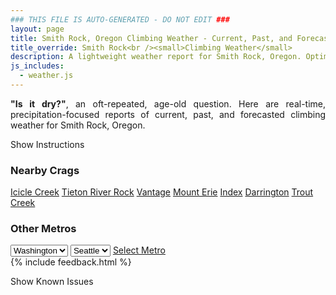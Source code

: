 ```yaml
---
### THIS FILE IS AUTO-GENERATED - DO NOT EDIT ###
layout: page
title: Smith Rock, Oregon Climbing Weather - Current, Past, and Forecasted Report
title_override: Smith Rock<br /><small>Climbing Weather</small>
description: A lightweight weather report for Smith Rock, Oregon. Optimized for slow internet connections.
js_includes:
  - weather.js
---
```


<section class="measure center lh-copy f5-ns f6 ph2 mv4" style="text-align: justify;">
<strong>"Is it dry?"</strong>, an oft-repeated, age-old question. Here are real-time,
precipitation-focused reports of current, past, and forecasted climbing weather for Smith Rock, Oregon.
</section>

<p id="settings-toggle" class="mw5 b center tc hover-light-red black-70 pointer">Show Instructions</p>
<section id="settings" class="overflow-hidden" style="display:none;">
    <div class="mv2 ph2 center">
        <div class="fn f6 tc pv2">
            <p class="measure lh-copy center"><strong>Show/hide hourly forecasts</strong> by clicking the desired day.</p>
            <hr class="mw5 p0 mv2 o-60 b0 bt b--light-red light-red bg-light-red">
            <p class="measure lh-copy center"><strong>Current and Past conditions</strong> are measured by the nearest weather station. <strong>Forecast conditions</strong> are calculated and polled separately.</p>
            <hr class="mw5 p0 mv2 o-60 b0 bt b--light-red light-red bg-light-red">
            <p class="measure lh-copy center"><strong>Having issues?</strong> Try <a id="clear-cache" class="no-underline relative fancy-link light-red hover-light-red" href="#">clearing the local cache</a>.</p>
            <hr class="mw5 p0 mv2 o-60 b0 bt b--light-red light-red bg-light-red">
            <p class="measure lh-copy center">Weather data sourced from <a class="no-underline fancy-link relative light-red" target="_blank" href="https://www.weather.gov/documentation/services-web-api">weather.gov</a>.</p>
        </div>
    </div>
</section>
<section id="weather" data-crag="smith-rock-oregon" class="mv4-ns mv3 ph2 center"></section>
<section id="nearby" class="tc lh-copy">
  <h3>Nearby Crags</h3>
<a class="nowrap no-underline fancy-link relative light-red mh3" href="/crags/icicle-creek-washington-weather.html">Icicle Creek</a>
<a class="nowrap no-underline fancy-link relative light-red mh3" href="/crags/tieton-river-rock-washington-weather.html">Tieton River Rock</a>
<a class="nowrap no-underline fancy-link relative light-red mh3" href="/crags/vantage-washington-weather.html">Vantage</a>
<a class="nowrap no-underline fancy-link relative light-red mh3" href="/crags/mount-erie-washington-weather.html">Mount Erie</a>
<a class="nowrap no-underline fancy-link relative light-red mh3" href="/crags/index-washington-weather.html">Index</a>
<a class="nowrap no-underline fancy-link relative light-red mh3" href="/crags/darrington-washington-weather.html">Darrington</a>
<a class="nowrap no-underline fancy-link relative light-red mh3" href="/crags/trout-creek-oregon-weather.html">Trout Creek</a>
</section>
<section id="nearby" class="tc lh-copy">
  <h3>Other Metros</h3>
  <select class="ma1 bg-near-white pa2" id="stateSel">
    <option value="Texas">Texas</option>
    <option value="Washington" selected>Washington</option>
    <option value="Colorado">Colorado</option>
    <option value="Tennessee">Tennessee</option>
    <option value="Utah">Utah</option>
    <option value="California">California</option>
  </select>
  <select class="ma1 bg-near-white pa2" id="citySel">
    <option value="Seattle" selected>Seattle</option>
  </select>
  <a id="selectMetro" class="f6 link dim ph3 pv2 ma1 dib white bg-light-red" href="/crags/seattle-washington-weather.html">Select Metro</a>
  <script>
    var states = [];
    states["Texas"] = "Austin"
    states["Washington"] = "Seattle"
    states["Colorado"] = "Denver"
    states["Tennessee"] = "Nashville"
    states["Utah"] = "Salt Lake City"
    states["California"] = "San Francisco|Los Angeles"
  </script>
</section>
{% include feedback.html %}
<p id="issues-toggle" class="mw5 b center tc hover-light-red black-70 pointer">Show Known Issues</p>
<section id="issues" class="overflow-hidden tc f6">
</section>

<script>
  var weekly_PDT_43_53 = false
  var hourly_PDT_43_53 = {"@context":["https://geojson.org/geojson-ld/geojson-context.jsonld",{"@version":"1.1","wx":"https://api.weather.gov/ontology#","geo":"http://www.opengis.net/ont/geosparql#","unit":"http://codes.wmo.int/common/unit/","@vocab":"https://api.weather.gov/ontology#"}],"type":"Feature","geometry":{"type":"Polygon","coordinates":[[[-121.1572663,44.3785809],[-121.1515057,44.3575001],[-121.1219841,44.3616204],[-121.1277386,44.3827015],[-121.1572663,44.3785809]]]},"properties":{"updated":"2022-12-23T07:36:27+00:00","units":"us","forecastGenerator":"HourlyForecastGenerator","generatedAt":"2022-12-23T08:35:51+00:00","updateTime":"2022-12-23T07:36:27+00:00","validTimes":"2022-12-23T01:00:00+00:00/P8D","elevation":{"unitCode":"wmoUnit:m","value":791.8704},"periods":[{"number":1,"name":"","startTime":"2022-12-23T00:00:00-08:00","endTime":"2022-12-23T01:00:00-08:00","isDaytime":false,"temperature":9,"temperatureUnit":"F","temperatureTrend":null,"windSpeed":"5 mph","windDirection":"NW","icon":"https://api.weather.gov/icons/land/night/snow,80?size=small","shortForecast":"Light Snow","detailedForecast":""},{"number":2,"name":"","startTime":"2022-12-23T01:00:00-08:00","endTime":"2022-12-23T02:00:00-08:00","isDaytime":false,"temperature":9,"temperatureUnit":"F","temperatureTrend":null,"windSpeed":"5 mph","windDirection":"NW","icon":"https://api.weather.gov/icons/land/night/snow,80?size=small","shortForecast":"Light Snow","detailedForecast":""},{"number":3,"name":"","startTime":"2022-12-23T02:00:00-08:00","endTime":"2022-12-23T03:00:00-08:00","isDaytime":false,"temperature":11,"temperatureUnit":"F","temperatureTrend":null,"windSpeed":"5 mph","windDirection":"NW","icon":"https://api.weather.gov/icons/land/night/snow,80?size=small","shortForecast":"Light Snow","detailedForecast":""},{"number":4,"name":"","startTime":"2022-12-23T03:00:00-08:00","endTime":"2022-12-23T04:00:00-08:00","isDaytime":false,"temperature":13,"temperatureUnit":"F","temperatureTrend":null,"windSpeed":"5 mph","windDirection":"NW","icon":"https://api.weather.gov/icons/land/night/snow,80?size=small","shortForecast":"Light Snow","detailedForecast":""},{"number":5,"name":"","startTime":"2022-12-23T04:00:00-08:00","endTime":"2022-12-23T05:00:00-08:00","isDaytime":false,"temperature":14,"temperatureUnit":"F","temperatureTrend":null,"windSpeed":"2 mph","windDirection":"SW","icon":"https://api.weather.gov/icons/land/night/snow_fzra,50?size=small","shortForecast":"Chance Light Snow","detailedForecast":""},{"number":6,"name":"","startTime":"2022-12-23T05:00:00-08:00","endTime":"2022-12-23T06:00:00-08:00","isDaytime":false,"temperature":15,"temperatureUnit":"F","temperatureTrend":null,"windSpeed":"2 mph","windDirection":"SW","icon":"https://api.weather.gov/icons/land/night/snow_fzra,50?size=small","shortForecast":"Chance Light Snow","detailedForecast":""},{"number":7,"name":"","startTime":"2022-12-23T06:00:00-08:00","endTime":"2022-12-23T07:00:00-08:00","isDaytime":true,"temperature":16,"temperatureUnit":"F","temperatureTrend":null,"windSpeed":"2 mph","windDirection":"SW","icon":"https://api.weather.gov/icons/land/day/snow_fzra,50?size=small","shortForecast":"Chance Light Snow","detailedForecast":""},{"number":8,"name":"","startTime":"2022-12-23T07:00:00-08:00","endTime":"2022-12-23T08:00:00-08:00","isDaytime":true,"temperature":17,"temperatureUnit":"F","temperatureTrend":null,"windSpeed":"3 mph","windDirection":"SE","icon":"https://api.weather.gov/icons/land/day/rain_fzra,50?size=small","shortForecast":"Chance Freezing Rain","detailedForecast":""},{"number":9,"name":"","startTime":"2022-12-23T08:00:00-08:00","endTime":"2022-12-23T09:00:00-08:00","isDaytime":true,"temperature":19,"temperatureUnit":"F","temperatureTrend":null,"windSpeed":"3 mph","windDirection":"SE","icon":"https://api.weather.gov/icons/land/day/rain_fzra,50?size=small","shortForecast":"Chance Freezing Rain","detailedForecast":""},{"number":10,"name":"","startTime":"2022-12-23T09:00:00-08:00","endTime":"2022-12-23T10:00:00-08:00","isDaytime":true,"temperature":22,"temperatureUnit":"F","temperatureTrend":null,"windSpeed":"3 mph","windDirection":"SE","icon":"https://api.weather.gov/icons/land/day/rain_fzra?size=small","shortForecast":"Chance Freezing Rain","detailedForecast":""},{"number":11,"name":"","startTime":"2022-12-23T10:00:00-08:00","endTime":"2022-12-23T11:00:00-08:00","isDaytime":true,"temperature":25,"temperatureUnit":"F","temperatureTrend":null,"windSpeed":"6 mph","windDirection":"SE","icon":"https://api.weather.gov/icons/land/day/rain_fzra?size=small","shortForecast":"Chance Freezing Rain","detailedForecast":""},{"number":12,"name":"","startTime":"2022-12-23T11:00:00-08:00","endTime":"2022-12-23T12:00:00-08:00","isDaytime":true,"temperature":29,"temperatureUnit":"F","temperatureTrend":null,"windSpeed":"6 mph","windDirection":"SE","icon":"https://api.weather.gov/icons/land/day/rain_fzra?size=small","shortForecast":"Chance Freezing Rain","detailedForecast":""},{"number":13,"name":"","startTime":"2022-12-23T12:00:00-08:00","endTime":"2022-12-23T13:00:00-08:00","isDaytime":true,"temperature":33,"temperatureUnit":"F","temperatureTrend":null,"windSpeed":"6 mph","windDirection":"SE","icon":"https://api.weather.gov/icons/land/day/rain_fzra?size=small","shortForecast":"Chance Freezing Rain","detailedForecast":""},{"number":14,"name":"","startTime":"2022-12-23T13:00:00-08:00","endTime":"2022-12-23T14:00:00-08:00","isDaytime":true,"temperature":36,"temperatureUnit":"F","temperatureTrend":null,"windSpeed":"7 mph","windDirection":"SE","icon":"https://api.weather.gov/icons/land/day/rain?size=small","shortForecast":"Chance Light Rain","detailedForecast":""},{"number":15,"name":"","startTime":"2022-12-23T14:00:00-08:00","endTime":"2022-12-23T15:00:00-08:00","isDaytime":true,"temperature":38,"temperatureUnit":"F","temperatureTrend":null,"windSpeed":"7 mph","windDirection":"SE","icon":"https://api.weather.gov/icons/land/day/rain?size=small","shortForecast":"Chance Light Rain","detailedForecast":""},{"number":16,"name":"","startTime":"2022-12-23T15:00:00-08:00","endTime":"2022-12-23T16:00:00-08:00","isDaytime":true,"temperature":39,"temperatureUnit":"F","temperatureTrend":null,"windSpeed":"7 mph","windDirection":"SE","icon":"https://api.weather.gov/icons/land/day/rain?size=small","shortForecast":"Chance Light Rain","detailedForecast":""},{"number":17,"name":"","startTime":"2022-12-23T16:00:00-08:00","endTime":"2022-12-23T17:00:00-08:00","isDaytime":true,"temperature":39,"temperatureUnit":"F","temperatureTrend":null,"windSpeed":"8 mph","windDirection":"SE","icon":"https://api.weather.gov/icons/land/day/rain?size=small","shortForecast":"Slight Chance Light Rain","detailedForecast":""},{"number":18,"name":"","startTime":"2022-12-23T17:00:00-08:00","endTime":"2022-12-23T18:00:00-08:00","isDaytime":true,"temperature":39,"temperatureUnit":"F","temperatureTrend":null,"windSpeed":"8 mph","windDirection":"SE","icon":"https://api.weather.gov/icons/land/day/rain?size=small","shortForecast":"Slight Chance Light Rain","detailedForecast":""},{"number":19,"name":"","startTime":"2022-12-23T18:00:00-08:00","endTime":"2022-12-23T19:00:00-08:00","isDaytime":false,"temperature":40,"temperatureUnit":"F","temperatureTrend":null,"windSpeed":"8 mph","windDirection":"SE","icon":"https://api.weather.gov/icons/land/night/rain?size=small","shortForecast":"Slight Chance Light Rain","detailedForecast":""},{"number":20,"name":"","startTime":"2022-12-23T19:00:00-08:00","endTime":"2022-12-23T20:00:00-08:00","isDaytime":false,"temperature":40,"temperatureUnit":"F","temperatureTrend":null,"windSpeed":"7 mph","windDirection":"SE","icon":"https://api.weather.gov/icons/land/night/rain?size=small","shortForecast":"Slight Chance Light Rain","detailedForecast":""},{"number":21,"name":"","startTime":"2022-12-23T20:00:00-08:00","endTime":"2022-12-23T21:00:00-08:00","isDaytime":false,"temperature":40,"temperatureUnit":"F","temperatureTrend":null,"windSpeed":"7 mph","windDirection":"SE","icon":"https://api.weather.gov/icons/land/night/rain?size=small","shortForecast":"Slight Chance Light Rain","detailedForecast":""},{"number":22,"name":"","startTime":"2022-12-23T21:00:00-08:00","endTime":"2022-12-23T22:00:00-08:00","isDaytime":false,"temperature":39,"temperatureUnit":"F","temperatureTrend":null,"windSpeed":"7 mph","windDirection":"SE","icon":"https://api.weather.gov/icons/land/night/rain?size=small","shortForecast":"Slight Chance Light Rain","detailedForecast":""},{"number":23,"name":"","startTime":"2022-12-23T22:00:00-08:00","endTime":"2022-12-23T23:00:00-08:00","isDaytime":false,"temperature":38,"temperatureUnit":"F","temperatureTrend":null,"windSpeed":"7 mph","windDirection":"SE","icon":"https://api.weather.gov/icons/land/night/bkn?size=small","shortForecast":"Mostly Cloudy","detailedForecast":""},{"number":24,"name":"","startTime":"2022-12-23T23:00:00-08:00","endTime":"2022-12-24T00:00:00-08:00","isDaytime":false,"temperature":36,"temperatureUnit":"F","temperatureTrend":null,"windSpeed":"7 mph","windDirection":"SE","icon":"https://api.weather.gov/icons/land/night/bkn?size=small","shortForecast":"Mostly Cloudy","detailedForecast":""},{"number":25,"name":"","startTime":"2022-12-24T00:00:00-08:00","endTime":"2022-12-24T01:00:00-08:00","isDaytime":false,"temperature":35,"temperatureUnit":"F","temperatureTrend":null,"windSpeed":"7 mph","windDirection":"SE","icon":"https://api.weather.gov/icons/land/night/bkn?size=small","shortForecast":"Mostly Cloudy","detailedForecast":""},{"number":26,"name":"","startTime":"2022-12-24T01:00:00-08:00","endTime":"2022-12-24T02:00:00-08:00","isDaytime":false,"temperature":34,"temperatureUnit":"F","temperatureTrend":null,"windSpeed":"8 mph","windDirection":"SE","icon":"https://api.weather.gov/icons/land/night/bkn?size=small","shortForecast":"Mostly Cloudy","detailedForecast":""},{"number":27,"name":"","startTime":"2022-12-24T02:00:00-08:00","endTime":"2022-12-24T03:00:00-08:00","isDaytime":false,"temperature":35,"temperatureUnit":"F","temperatureTrend":null,"windSpeed":"8 mph","windDirection":"SE","icon":"https://api.weather.gov/icons/land/night/bkn?size=small","shortForecast":"Mostly Cloudy","detailedForecast":""},{"number":28,"name":"","startTime":"2022-12-24T03:00:00-08:00","endTime":"2022-12-24T04:00:00-08:00","isDaytime":false,"temperature":36,"temperatureUnit":"F","temperatureTrend":null,"windSpeed":"8 mph","windDirection":"SE","icon":"https://api.weather.gov/icons/land/night/bkn?size=small","shortForecast":"Mostly Cloudy","detailedForecast":""},{"number":29,"name":"","startTime":"2022-12-24T04:00:00-08:00","endTime":"2022-12-24T05:00:00-08:00","isDaytime":false,"temperature":36,"temperatureUnit":"F","temperatureTrend":null,"windSpeed":"8 mph","windDirection":"SE","icon":"https://api.weather.gov/icons/land/night/bkn?size=small","shortForecast":"Mostly Cloudy","detailedForecast":""},{"number":30,"name":"","startTime":"2022-12-24T05:00:00-08:00","endTime":"2022-12-24T06:00:00-08:00","isDaytime":false,"temperature":35,"temperatureUnit":"F","temperatureTrend":null,"windSpeed":"8 mph","windDirection":"SE","icon":"https://api.weather.gov/icons/land/night/bkn?size=small","shortForecast":"Mostly Cloudy","detailedForecast":""},{"number":31,"name":"","startTime":"2022-12-24T06:00:00-08:00","endTime":"2022-12-24T07:00:00-08:00","isDaytime":true,"temperature":34,"temperatureUnit":"F","temperatureTrend":null,"windSpeed":"8 mph","windDirection":"SE","icon":"https://api.weather.gov/icons/land/day/bkn?size=small","shortForecast":"Partly Sunny","detailedForecast":""},{"number":32,"name":"","startTime":"2022-12-24T07:00:00-08:00","endTime":"2022-12-24T08:00:00-08:00","isDaytime":true,"temperature":34,"temperatureUnit":"F","temperatureTrend":null,"windSpeed":"8 mph","windDirection":"SE","icon":"https://api.weather.gov/icons/land/day/bkn?size=small","shortForecast":"Mostly Cloudy","detailedForecast":""},{"number":33,"name":"","startTime":"2022-12-24T08:00:00-08:00","endTime":"2022-12-24T09:00:00-08:00","isDaytime":true,"temperature":35,"temperatureUnit":"F","temperatureTrend":null,"windSpeed":"8 mph","windDirection":"SE","icon":"https://api.weather.gov/icons/land/day/bkn?size=small","shortForecast":"Mostly Cloudy","detailedForecast":""},{"number":34,"name":"","startTime":"2022-12-24T09:00:00-08:00","endTime":"2022-12-24T10:00:00-08:00","isDaytime":true,"temperature":37,"temperatureUnit":"F","temperatureTrend":null,"windSpeed":"8 mph","windDirection":"SE","icon":"https://api.weather.gov/icons/land/day/bkn?size=small","shortForecast":"Mostly Cloudy","detailedForecast":""},{"number":35,"name":"","startTime":"2022-12-24T10:00:00-08:00","endTime":"2022-12-24T11:00:00-08:00","isDaytime":true,"temperature":39,"temperatureUnit":"F","temperatureTrend":null,"windSpeed":"10 mph","windDirection":"SE","icon":"https://api.weather.gov/icons/land/day/rain?size=small","shortForecast":"Chance Light Rain","detailedForecast":""},{"number":36,"name":"","startTime":"2022-12-24T11:00:00-08:00","endTime":"2022-12-24T12:00:00-08:00","isDaytime":true,"temperature":41,"temperatureUnit":"F","temperatureTrend":null,"windSpeed":"10 mph","windDirection":"SE","icon":"https://api.weather.gov/icons/land/day/rain?size=small","shortForecast":"Chance Light Rain","detailedForecast":""},{"number":37,"name":"","startTime":"2022-12-24T12:00:00-08:00","endTime":"2022-12-24T13:00:00-08:00","isDaytime":true,"temperature":42,"temperatureUnit":"F","temperatureTrend":null,"windSpeed":"10 mph","windDirection":"SE","icon":"https://api.weather.gov/icons/land/day/rain?size=small","shortForecast":"Chance Light Rain","detailedForecast":""},{"number":38,"name":"","startTime":"2022-12-24T13:00:00-08:00","endTime":"2022-12-24T14:00:00-08:00","isDaytime":true,"temperature":44,"temperatureUnit":"F","temperatureTrend":null,"windSpeed":"10 mph","windDirection":"SE","icon":"https://api.weather.gov/icons/land/day/rain?size=small","shortForecast":"Chance Light Rain","detailedForecast":""},{"number":39,"name":"","startTime":"2022-12-24T14:00:00-08:00","endTime":"2022-12-24T15:00:00-08:00","isDaytime":true,"temperature":44,"temperatureUnit":"F","temperatureTrend":null,"windSpeed":"10 mph","windDirection":"SE","icon":"https://api.weather.gov/icons/land/day/rain?size=small","shortForecast":"Chance Light Rain","detailedForecast":""},{"number":40,"name":"","startTime":"2022-12-24T15:00:00-08:00","endTime":"2022-12-24T16:00:00-08:00","isDaytime":true,"temperature":44,"temperatureUnit":"F","temperatureTrend":null,"windSpeed":"10 mph","windDirection":"SE","icon":"https://api.weather.gov/icons/land/day/rain?size=small","shortForecast":"Chance Light Rain","detailedForecast":""},{"number":41,"name":"","startTime":"2022-12-24T16:00:00-08:00","endTime":"2022-12-24T17:00:00-08:00","isDaytime":true,"temperature":43,"temperatureUnit":"F","temperatureTrend":null,"windSpeed":"10 mph","windDirection":"SE","icon":"https://api.weather.gov/icons/land/day/rain?size=small","shortForecast":"Chance Light Rain","detailedForecast":""},{"number":42,"name":"","startTime":"2022-12-24T17:00:00-08:00","endTime":"2022-12-24T18:00:00-08:00","isDaytime":true,"temperature":42,"temperatureUnit":"F","temperatureTrend":null,"windSpeed":"10 mph","windDirection":"SE","icon":"https://api.weather.gov/icons/land/day/rain?size=small","shortForecast":"Chance Light Rain","detailedForecast":""},{"number":43,"name":"","startTime":"2022-12-24T18:00:00-08:00","endTime":"2022-12-24T19:00:00-08:00","isDaytime":false,"temperature":41,"temperatureUnit":"F","temperatureTrend":null,"windSpeed":"10 mph","windDirection":"SE","icon":"https://api.weather.gov/icons/land/night/rain?size=small","shortForecast":"Chance Light Rain","detailedForecast":""},{"number":44,"name":"","startTime":"2022-12-24T19:00:00-08:00","endTime":"2022-12-24T20:00:00-08:00","isDaytime":false,"temperature":41,"temperatureUnit":"F","temperatureTrend":null,"windSpeed":"8 mph","windDirection":"SE","icon":"https://api.weather.gov/icons/land/night/rain?size=small","shortForecast":"Chance Light Rain","detailedForecast":""},{"number":45,"name":"","startTime":"2022-12-24T20:00:00-08:00","endTime":"2022-12-24T21:00:00-08:00","isDaytime":false,"temperature":42,"temperatureUnit":"F","temperatureTrend":null,"windSpeed":"8 mph","windDirection":"SE","icon":"https://api.weather.gov/icons/land/night/rain?size=small","shortForecast":"Chance Light Rain","detailedForecast":""},{"number":46,"name":"","startTime":"2022-12-24T21:00:00-08:00","endTime":"2022-12-24T22:00:00-08:00","isDaytime":false,"temperature":43,"temperatureUnit":"F","temperatureTrend":null,"windSpeed":"8 mph","windDirection":"SE","icon":"https://api.weather.gov/icons/land/night/rain?size=small","shortForecast":"Chance Light Rain","detailedForecast":""},{"number":47,"name":"","startTime":"2022-12-24T22:00:00-08:00","endTime":"2022-12-24T23:00:00-08:00","isDaytime":false,"temperature":43,"temperatureUnit":"F","temperatureTrend":null,"windSpeed":"7 mph","windDirection":"S","icon":"https://api.weather.gov/icons/land/night/rain?size=small","shortForecast":"Slight Chance Light Rain","detailedForecast":""},{"number":48,"name":"","startTime":"2022-12-24T23:00:00-08:00","endTime":"2022-12-25T00:00:00-08:00","isDaytime":false,"temperature":42,"temperatureUnit":"F","temperatureTrend":null,"windSpeed":"7 mph","windDirection":"S","icon":"https://api.weather.gov/icons/land/night/rain?size=small","shortForecast":"Slight Chance Light Rain","detailedForecast":""},{"number":49,"name":"","startTime":"2022-12-25T00:00:00-08:00","endTime":"2022-12-25T01:00:00-08:00","isDaytime":false,"temperature":39,"temperatureUnit":"F","temperatureTrend":null,"windSpeed":"7 mph","windDirection":"S","icon":"https://api.weather.gov/icons/land/night/rain?size=small","shortForecast":"Slight Chance Light Rain","detailedForecast":""},{"number":50,"name":"","startTime":"2022-12-25T01:00:00-08:00","endTime":"2022-12-25T02:00:00-08:00","isDaytime":false,"temperature":38,"temperatureUnit":"F","temperatureTrend":null,"windSpeed":"8 mph","windDirection":"S","icon":"https://api.weather.gov/icons/land/night/rain?size=small","shortForecast":"Slight Chance Light Rain","detailedForecast":""},{"number":51,"name":"","startTime":"2022-12-25T02:00:00-08:00","endTime":"2022-12-25T03:00:00-08:00","isDaytime":false,"temperature":37,"temperatureUnit":"F","temperatureTrend":null,"windSpeed":"8 mph","windDirection":"S","icon":"https://api.weather.gov/icons/land/night/rain?size=small","shortForecast":"Slight Chance Light Rain","detailedForecast":""},{"number":52,"name":"","startTime":"2022-12-25T03:00:00-08:00","endTime":"2022-12-25T04:00:00-08:00","isDaytime":false,"temperature":38,"temperatureUnit":"F","temperatureTrend":null,"windSpeed":"8 mph","windDirection":"S","icon":"https://api.weather.gov/icons/land/night/rain?size=small","shortForecast":"Slight Chance Light Rain","detailedForecast":""},{"number":53,"name":"","startTime":"2022-12-25T04:00:00-08:00","endTime":"2022-12-25T05:00:00-08:00","isDaytime":false,"temperature":39,"temperatureUnit":"F","temperatureTrend":null,"windSpeed":"9 mph","windDirection":"S","icon":"https://api.weather.gov/icons/land/night/bkn?size=small","shortForecast":"Mostly Cloudy","detailedForecast":""},{"number":54,"name":"","startTime":"2022-12-25T05:00:00-08:00","endTime":"2022-12-25T06:00:00-08:00","isDaytime":false,"temperature":38,"temperatureUnit":"F","temperatureTrend":null,"windSpeed":"9 mph","windDirection":"S","icon":"https://api.weather.gov/icons/land/night/bkn?size=small","shortForecast":"Mostly Cloudy","detailedForecast":""},{"number":55,"name":"","startTime":"2022-12-25T06:00:00-08:00","endTime":"2022-12-25T07:00:00-08:00","isDaytime":true,"temperature":37,"temperatureUnit":"F","temperatureTrend":null,"windSpeed":"9 mph","windDirection":"S","icon":"https://api.weather.gov/icons/land/day/bkn?size=small","shortForecast":"Mostly Cloudy","detailedForecast":""},{"number":56,"name":"","startTime":"2022-12-25T07:00:00-08:00","endTime":"2022-12-25T08:00:00-08:00","isDaytime":true,"temperature":37,"temperatureUnit":"F","temperatureTrend":null,"windSpeed":"8 mph","windDirection":"SE","icon":"https://api.weather.gov/icons/land/day/ovc?size=small","shortForecast":"Cloudy","detailedForecast":""},{"number":57,"name":"","startTime":"2022-12-25T08:00:00-08:00","endTime":"2022-12-25T09:00:00-08:00","isDaytime":true,"temperature":38,"temperatureUnit":"F","temperatureTrend":null,"windSpeed":"8 mph","windDirection":"SE","icon":"https://api.weather.gov/icons/land/day/ovc?size=small","shortForecast":"Cloudy","detailedForecast":""},{"number":58,"name":"","startTime":"2022-12-25T09:00:00-08:00","endTime":"2022-12-25T10:00:00-08:00","isDaytime":true,"temperature":39,"temperatureUnit":"F","temperatureTrend":null,"windSpeed":"8 mph","windDirection":"SE","icon":"https://api.weather.gov/icons/land/day/ovc?size=small","shortForecast":"Cloudy","detailedForecast":""},{"number":59,"name":"","startTime":"2022-12-25T10:00:00-08:00","endTime":"2022-12-25T11:00:00-08:00","isDaytime":true,"temperature":41,"temperatureUnit":"F","temperatureTrend":null,"windSpeed":"9 mph","windDirection":"SE","icon":"https://api.weather.gov/icons/land/day/bkn?size=small","shortForecast":"Mostly Cloudy","detailedForecast":""},{"number":60,"name":"","startTime":"2022-12-25T11:00:00-08:00","endTime":"2022-12-25T12:00:00-08:00","isDaytime":true,"temperature":43,"temperatureUnit":"F","temperatureTrend":null,"windSpeed":"9 mph","windDirection":"SE","icon":"https://api.weather.gov/icons/land/day/bkn?size=small","shortForecast":"Mostly Cloudy","detailedForecast":""},{"number":61,"name":"","startTime":"2022-12-25T12:00:00-08:00","endTime":"2022-12-25T13:00:00-08:00","isDaytime":true,"temperature":45,"temperatureUnit":"F","temperatureTrend":null,"windSpeed":"9 mph","windDirection":"SE","icon":"https://api.weather.gov/icons/land/day/bkn?size=small","shortForecast":"Mostly Cloudy","detailedForecast":""},{"number":62,"name":"","startTime":"2022-12-25T13:00:00-08:00","endTime":"2022-12-25T14:00:00-08:00","isDaytime":true,"temperature":46,"temperatureUnit":"F","temperatureTrend":null,"windSpeed":"8 mph","windDirection":"SE","icon":"https://api.weather.gov/icons/land/day/bkn?size=small","shortForecast":"Mostly Cloudy","detailedForecast":""},{"number":63,"name":"","startTime":"2022-12-25T14:00:00-08:00","endTime":"2022-12-25T15:00:00-08:00","isDaytime":true,"temperature":46,"temperatureUnit":"F","temperatureTrend":null,"windSpeed":"8 mph","windDirection":"SE","icon":"https://api.weather.gov/icons/land/day/bkn?size=small","shortForecast":"Mostly Cloudy","detailedForecast":""},{"number":64,"name":"","startTime":"2022-12-25T15:00:00-08:00","endTime":"2022-12-25T16:00:00-08:00","isDaytime":true,"temperature":46,"temperatureUnit":"F","temperatureTrend":null,"windSpeed":"8 mph","windDirection":"SE","icon":"https://api.weather.gov/icons/land/day/bkn?size=small","shortForecast":"Mostly Cloudy","detailedForecast":""},{"number":65,"name":"","startTime":"2022-12-25T16:00:00-08:00","endTime":"2022-12-25T17:00:00-08:00","isDaytime":true,"temperature":45,"temperatureUnit":"F","temperatureTrend":null,"windSpeed":"9 mph","windDirection":"SE","icon":"https://api.weather.gov/icons/land/day/bkn?size=small","shortForecast":"Mostly Cloudy","detailedForecast":""},{"number":66,"name":"","startTime":"2022-12-25T17:00:00-08:00","endTime":"2022-12-25T18:00:00-08:00","isDaytime":true,"temperature":44,"temperatureUnit":"F","temperatureTrend":null,"windSpeed":"9 mph","windDirection":"SE","icon":"https://api.weather.gov/icons/land/day/bkn?size=small","shortForecast":"Mostly Cloudy","detailedForecast":""},{"number":67,"name":"","startTime":"2022-12-25T18:00:00-08:00","endTime":"2022-12-25T19:00:00-08:00","isDaytime":false,"temperature":42,"temperatureUnit":"F","temperatureTrend":null,"windSpeed":"9 mph","windDirection":"SE","icon":"https://api.weather.gov/icons/land/night/bkn?size=small","shortForecast":"Mostly Cloudy","detailedForecast":""},{"number":68,"name":"","startTime":"2022-12-25T19:00:00-08:00","endTime":"2022-12-25T20:00:00-08:00","isDaytime":false,"temperature":41,"temperatureUnit":"F","temperatureTrend":null,"windSpeed":"8 mph","windDirection":"SE","icon":"https://api.weather.gov/icons/land/night/bkn?size=small","shortForecast":"Mostly Cloudy","detailedForecast":""},{"number":69,"name":"","startTime":"2022-12-25T20:00:00-08:00","endTime":"2022-12-25T21:00:00-08:00","isDaytime":false,"temperature":40,"temperatureUnit":"F","temperatureTrend":null,"windSpeed":"8 mph","windDirection":"SE","icon":"https://api.weather.gov/icons/land/night/bkn?size=small","shortForecast":"Mostly Cloudy","detailedForecast":""},{"number":70,"name":"","startTime":"2022-12-25T21:00:00-08:00","endTime":"2022-12-25T22:00:00-08:00","isDaytime":false,"temperature":40,"temperatureUnit":"F","temperatureTrend":null,"windSpeed":"8 mph","windDirection":"SE","icon":"https://api.weather.gov/icons/land/night/bkn?size=small","shortForecast":"Mostly Cloudy","detailedForecast":""},{"number":71,"name":"","startTime":"2022-12-25T22:00:00-08:00","endTime":"2022-12-25T23:00:00-08:00","isDaytime":false,"temperature":40,"temperatureUnit":"F","temperatureTrend":null,"windSpeed":"8 mph","windDirection":"SE","icon":"https://api.weather.gov/icons/land/night/rain?size=small","shortForecast":"Chance Light Rain","detailedForecast":""},{"number":72,"name":"","startTime":"2022-12-25T23:00:00-08:00","endTime":"2022-12-26T00:00:00-08:00","isDaytime":false,"temperature":40,"temperatureUnit":"F","temperatureTrend":null,"windSpeed":"8 mph","windDirection":"SE","icon":"https://api.weather.gov/icons/land/night/rain?size=small","shortForecast":"Chance Light Rain","detailedForecast":""},{"number":73,"name":"","startTime":"2022-12-26T00:00:00-08:00","endTime":"2022-12-26T01:00:00-08:00","isDaytime":false,"temperature":40,"temperatureUnit":"F","temperatureTrend":null,"windSpeed":"8 mph","windDirection":"SE","icon":"https://api.weather.gov/icons/land/night/rain?size=small","shortForecast":"Chance Light Rain","detailedForecast":""},{"number":74,"name":"","startTime":"2022-12-26T01:00:00-08:00","endTime":"2022-12-26T02:00:00-08:00","isDaytime":false,"temperature":40,"temperatureUnit":"F","temperatureTrend":null,"windSpeed":"10 mph","windDirection":"SE","icon":"https://api.weather.gov/icons/land/night/rain?size=small","shortForecast":"Chance Light Rain","detailedForecast":""},{"number":75,"name":"","startTime":"2022-12-26T02:00:00-08:00","endTime":"2022-12-26T03:00:00-08:00","isDaytime":false,"temperature":40,"temperatureUnit":"F","temperatureTrend":null,"windSpeed":"10 mph","windDirection":"SE","icon":"https://api.weather.gov/icons/land/night/rain?size=small","shortForecast":"Chance Light Rain","detailedForecast":""},{"number":76,"name":"","startTime":"2022-12-26T03:00:00-08:00","endTime":"2022-12-26T04:00:00-08:00","isDaytime":false,"temperature":40,"temperatureUnit":"F","temperatureTrend":null,"windSpeed":"10 mph","windDirection":"SE","icon":"https://api.weather.gov/icons/land/night/rain?size=small","shortForecast":"Chance Light Rain","detailedForecast":""},{"number":77,"name":"","startTime":"2022-12-26T04:00:00-08:00","endTime":"2022-12-26T05:00:00-08:00","isDaytime":false,"temperature":40,"temperatureUnit":"F","temperatureTrend":null,"windSpeed":"10 mph","windDirection":"SE","icon":"https://api.weather.gov/icons/land/night/rain?size=small","shortForecast":"Chance Light Rain","detailedForecast":""},{"number":78,"name":"","startTime":"2022-12-26T05:00:00-08:00","endTime":"2022-12-26T06:00:00-08:00","isDaytime":false,"temperature":40,"temperatureUnit":"F","temperatureTrend":null,"windSpeed":"10 mph","windDirection":"SE","icon":"https://api.weather.gov/icons/land/night/rain?size=small","shortForecast":"Chance Light Rain","detailedForecast":""},{"number":79,"name":"","startTime":"2022-12-26T06:00:00-08:00","endTime":"2022-12-26T07:00:00-08:00","isDaytime":true,"temperature":40,"temperatureUnit":"F","temperatureTrend":null,"windSpeed":"10 mph","windDirection":"SE","icon":"https://api.weather.gov/icons/land/day/rain?size=small","shortForecast":"Chance Light Rain","detailedForecast":""},{"number":80,"name":"","startTime":"2022-12-26T07:00:00-08:00","endTime":"2022-12-26T08:00:00-08:00","isDaytime":true,"temperature":40,"temperatureUnit":"F","temperatureTrend":null,"windSpeed":"9 mph","windDirection":"S","icon":"https://api.weather.gov/icons/land/day/rain?size=small","shortForecast":"Chance Light Rain","detailedForecast":""},{"number":81,"name":"","startTime":"2022-12-26T08:00:00-08:00","endTime":"2022-12-26T09:00:00-08:00","isDaytime":true,"temperature":41,"temperatureUnit":"F","temperatureTrend":null,"windSpeed":"9 mph","windDirection":"S","icon":"https://api.weather.gov/icons/land/day/rain?size=small","shortForecast":"Chance Light Rain","detailedForecast":""},{"number":82,"name":"","startTime":"2022-12-26T09:00:00-08:00","endTime":"2022-12-26T10:00:00-08:00","isDaytime":true,"temperature":42,"temperatureUnit":"F","temperatureTrend":null,"windSpeed":"9 mph","windDirection":"S","icon":"https://api.weather.gov/icons/land/day/rain?size=small","shortForecast":"Chance Light Rain","detailedForecast":""},{"number":83,"name":"","startTime":"2022-12-26T10:00:00-08:00","endTime":"2022-12-26T11:00:00-08:00","isDaytime":true,"temperature":43,"temperatureUnit":"F","temperatureTrend":null,"windSpeed":"12 mph","windDirection":"S","icon":"https://api.weather.gov/icons/land/day/rain?size=small","shortForecast":"Chance Light Rain","detailedForecast":""},{"number":84,"name":"","startTime":"2022-12-26T11:00:00-08:00","endTime":"2022-12-26T12:00:00-08:00","isDaytime":true,"temperature":45,"temperatureUnit":"F","temperatureTrend":null,"windSpeed":"12 mph","windDirection":"S","icon":"https://api.weather.gov/icons/land/day/rain?size=small","shortForecast":"Chance Light Rain","detailedForecast":""},{"number":85,"name":"","startTime":"2022-12-26T12:00:00-08:00","endTime":"2022-12-26T13:00:00-08:00","isDaytime":true,"temperature":47,"temperatureUnit":"F","temperatureTrend":null,"windSpeed":"12 mph","windDirection":"S","icon":"https://api.weather.gov/icons/land/day/rain?size=small","shortForecast":"Chance Light Rain","detailedForecast":""},{"number":86,"name":"","startTime":"2022-12-26T13:00:00-08:00","endTime":"2022-12-26T14:00:00-08:00","isDaytime":true,"temperature":49,"temperatureUnit":"F","temperatureTrend":null,"windSpeed":"10 mph","windDirection":"S","icon":"https://api.weather.gov/icons/land/day/rain?size=small","shortForecast":"Chance Light Rain","detailedForecast":""},{"number":87,"name":"","startTime":"2022-12-26T14:00:00-08:00","endTime":"2022-12-26T15:00:00-08:00","isDaytime":true,"temperature":49,"temperatureUnit":"F","temperatureTrend":null,"windSpeed":"10 mph","windDirection":"S","icon":"https://api.weather.gov/icons/land/day/rain?size=small","shortForecast":"Chance Light Rain","detailedForecast":""},{"number":88,"name":"","startTime":"2022-12-26T15:00:00-08:00","endTime":"2022-12-26T16:00:00-08:00","isDaytime":true,"temperature":48,"temperatureUnit":"F","temperatureTrend":null,"windSpeed":"10 mph","windDirection":"S","icon":"https://api.weather.gov/icons/land/day/rain?size=small","shortForecast":"Chance Light Rain","detailedForecast":""},{"number":89,"name":"","startTime":"2022-12-26T16:00:00-08:00","endTime":"2022-12-26T17:00:00-08:00","isDaytime":true,"temperature":47,"temperatureUnit":"F","temperatureTrend":null,"windSpeed":"10 mph","windDirection":"SE","icon":"https://api.weather.gov/icons/land/day/rain?size=small","shortForecast":"Chance Light Rain","detailedForecast":""},{"number":90,"name":"","startTime":"2022-12-26T17:00:00-08:00","endTime":"2022-12-26T18:00:00-08:00","isDaytime":true,"temperature":47,"temperatureUnit":"F","temperatureTrend":null,"windSpeed":"10 mph","windDirection":"SE","icon":"https://api.weather.gov/icons/land/day/rain?size=small","shortForecast":"Chance Light Rain","detailedForecast":""},{"number":91,"name":"","startTime":"2022-12-26T18:00:00-08:00","endTime":"2022-12-26T19:00:00-08:00","isDaytime":false,"temperature":46,"temperatureUnit":"F","temperatureTrend":null,"windSpeed":"10 mph","windDirection":"SE","icon":"https://api.weather.gov/icons/land/night/rain?size=small","shortForecast":"Chance Light Rain","detailedForecast":""},{"number":92,"name":"","startTime":"2022-12-26T19:00:00-08:00","endTime":"2022-12-26T20:00:00-08:00","isDaytime":false,"temperature":46,"temperatureUnit":"F","temperatureTrend":null,"windSpeed":"12 mph","windDirection":"SE","icon":"https://api.weather.gov/icons/land/night/rain?size=small","shortForecast":"Chance Light Rain","detailedForecast":""},{"number":93,"name":"","startTime":"2022-12-26T20:00:00-08:00","endTime":"2022-12-26T21:00:00-08:00","isDaytime":false,"temperature":46,"temperatureUnit":"F","temperatureTrend":null,"windSpeed":"12 mph","windDirection":"SE","icon":"https://api.weather.gov/icons/land/night/rain?size=small","shortForecast":"Chance Light Rain","detailedForecast":""},{"number":94,"name":"","startTime":"2022-12-26T21:00:00-08:00","endTime":"2022-12-26T22:00:00-08:00","isDaytime":false,"temperature":46,"temperatureUnit":"F","temperatureTrend":null,"windSpeed":"12 mph","windDirection":"SE","icon":"https://api.weather.gov/icons/land/night/rain?size=small","shortForecast":"Chance Light Rain","detailedForecast":""},{"number":95,"name":"","startTime":"2022-12-26T22:00:00-08:00","endTime":"2022-12-26T23:00:00-08:00","isDaytime":false,"temperature":46,"temperatureUnit":"F","temperatureTrend":null,"windSpeed":"13 mph","windDirection":"SE","icon":"https://api.weather.gov/icons/land/night/rain?size=small","shortForecast":"Light Rain","detailedForecast":""},{"number":96,"name":"","startTime":"2022-12-26T23:00:00-08:00","endTime":"2022-12-27T00:00:00-08:00","isDaytime":false,"temperature":46,"temperatureUnit":"F","temperatureTrend":null,"windSpeed":"13 mph","windDirection":"SE","icon":"https://api.weather.gov/icons/land/night/rain?size=small","shortForecast":"Light Rain","detailedForecast":""},{"number":97,"name":"","startTime":"2022-12-27T00:00:00-08:00","endTime":"2022-12-27T01:00:00-08:00","isDaytime":false,"temperature":46,"temperatureUnit":"F","temperatureTrend":null,"windSpeed":"13 mph","windDirection":"SE","icon":"https://api.weather.gov/icons/land/night/rain?size=small","shortForecast":"Light Rain","detailedForecast":""},{"number":98,"name":"","startTime":"2022-12-27T01:00:00-08:00","endTime":"2022-12-27T02:00:00-08:00","isDaytime":false,"temperature":46,"temperatureUnit":"F","temperatureTrend":null,"windSpeed":"14 mph","windDirection":"S","icon":"https://api.weather.gov/icons/land/night/rain?size=small","shortForecast":"Light Rain","detailedForecast":""},{"number":99,"name":"","startTime":"2022-12-27T02:00:00-08:00","endTime":"2022-12-27T03:00:00-08:00","isDaytime":false,"temperature":46,"temperatureUnit":"F","temperatureTrend":null,"windSpeed":"14 mph","windDirection":"S","icon":"https://api.weather.gov/icons/land/night/rain?size=small","shortForecast":"Light Rain","detailedForecast":""},{"number":100,"name":"","startTime":"2022-12-27T03:00:00-08:00","endTime":"2022-12-27T04:00:00-08:00","isDaytime":false,"temperature":45,"temperatureUnit":"F","temperatureTrend":null,"windSpeed":"14 mph","windDirection":"S","icon":"https://api.weather.gov/icons/land/night/rain?size=small","shortForecast":"Light Rain","detailedForecast":""},{"number":101,"name":"","startTime":"2022-12-27T04:00:00-08:00","endTime":"2022-12-27T05:00:00-08:00","isDaytime":false,"temperature":45,"temperatureUnit":"F","temperatureTrend":null,"windSpeed":"17 mph","windDirection":"S","icon":"https://api.weather.gov/icons/land/night/rain?size=small","shortForecast":"Light Rain","detailedForecast":""},{"number":102,"name":"","startTime":"2022-12-27T05:00:00-08:00","endTime":"2022-12-27T06:00:00-08:00","isDaytime":false,"temperature":45,"temperatureUnit":"F","temperatureTrend":null,"windSpeed":"17 mph","windDirection":"S","icon":"https://api.weather.gov/icons/land/night/rain?size=small","shortForecast":"Light Rain","detailedForecast":""},{"number":103,"name":"","startTime":"2022-12-27T06:00:00-08:00","endTime":"2022-12-27T07:00:00-08:00","isDaytime":true,"temperature":44,"temperatureUnit":"F","temperatureTrend":null,"windSpeed":"17 mph","windDirection":"S","icon":"https://api.weather.gov/icons/land/day/rain?size=small","shortForecast":"Light Rain","detailedForecast":""},{"number":104,"name":"","startTime":"2022-12-27T07:00:00-08:00","endTime":"2022-12-27T08:00:00-08:00","isDaytime":true,"temperature":44,"temperatureUnit":"F","temperatureTrend":null,"windSpeed":"16 mph","windDirection":"S","icon":"https://api.weather.gov/icons/land/day/rain?size=small","shortForecast":"Light Rain","detailedForecast":""},{"number":105,"name":"","startTime":"2022-12-27T08:00:00-08:00","endTime":"2022-12-27T09:00:00-08:00","isDaytime":true,"temperature":44,"temperatureUnit":"F","temperatureTrend":null,"windSpeed":"16 mph","windDirection":"S","icon":"https://api.weather.gov/icons/land/day/rain?size=small","shortForecast":"Light Rain","detailedForecast":""},{"number":106,"name":"","startTime":"2022-12-27T09:00:00-08:00","endTime":"2022-12-27T10:00:00-08:00","isDaytime":true,"temperature":45,"temperatureUnit":"F","temperatureTrend":null,"windSpeed":"16 mph","windDirection":"S","icon":"https://api.weather.gov/icons/land/day/rain?size=small","shortForecast":"Light Rain","detailedForecast":""},{"number":107,"name":"","startTime":"2022-12-27T10:00:00-08:00","endTime":"2022-12-27T11:00:00-08:00","isDaytime":true,"temperature":46,"temperatureUnit":"F","temperatureTrend":null,"windSpeed":"17 mph","windDirection":"S","icon":"https://api.weather.gov/icons/land/day/rain?size=small","shortForecast":"Light Rain Likely","detailedForecast":""},{"number":108,"name":"","startTime":"2022-12-27T11:00:00-08:00","endTime":"2022-12-27T12:00:00-08:00","isDaytime":true,"temperature":47,"temperatureUnit":"F","temperatureTrend":null,"windSpeed":"17 mph","windDirection":"S","icon":"https://api.weather.gov/icons/land/day/rain?size=small","shortForecast":"Light Rain Likely","detailedForecast":""},{"number":109,"name":"","startTime":"2022-12-27T12:00:00-08:00","endTime":"2022-12-27T13:00:00-08:00","isDaytime":true,"temperature":48,"temperatureUnit":"F","temperatureTrend":null,"windSpeed":"17 mph","windDirection":"S","icon":"https://api.weather.gov/icons/land/day/rain?size=small","shortForecast":"Light Rain Likely","detailedForecast":""},{"number":110,"name":"","startTime":"2022-12-27T13:00:00-08:00","endTime":"2022-12-27T14:00:00-08:00","isDaytime":true,"temperature":48,"temperatureUnit":"F","temperatureTrend":null,"windSpeed":"18 mph","windDirection":"S","icon":"https://api.weather.gov/icons/land/day/rain?size=small","shortForecast":"Light Rain Likely","detailedForecast":""},{"number":111,"name":"","startTime":"2022-12-27T14:00:00-08:00","endTime":"2022-12-27T15:00:00-08:00","isDaytime":true,"temperature":48,"temperatureUnit":"F","temperatureTrend":null,"windSpeed":"18 mph","windDirection":"S","icon":"https://api.weather.gov/icons/land/day/rain?size=small","shortForecast":"Light Rain Likely","detailedForecast":""},{"number":112,"name":"","startTime":"2022-12-27T15:00:00-08:00","endTime":"2022-12-27T16:00:00-08:00","isDaytime":true,"temperature":47,"temperatureUnit":"F","temperatureTrend":null,"windSpeed":"18 mph","windDirection":"S","icon":"https://api.weather.gov/icons/land/day/rain?size=small","shortForecast":"Light Rain Likely","detailedForecast":""},{"number":113,"name":"","startTime":"2022-12-27T16:00:00-08:00","endTime":"2022-12-27T17:00:00-08:00","isDaytime":true,"temperature":46,"temperatureUnit":"F","temperatureTrend":null,"windSpeed":"15 mph","windDirection":"SW","icon":"https://api.weather.gov/icons/land/day/rain?size=small","shortForecast":"Light Rain Likely","detailedForecast":""},{"number":114,"name":"","startTime":"2022-12-27T17:00:00-08:00","endTime":"2022-12-27T18:00:00-08:00","isDaytime":true,"temperature":45,"temperatureUnit":"F","temperatureTrend":null,"windSpeed":"15 mph","windDirection":"SW","icon":"https://api.weather.gov/icons/land/day/rain?size=small","shortForecast":"Light Rain Likely","detailedForecast":""},{"number":115,"name":"","startTime":"2022-12-27T18:00:00-08:00","endTime":"2022-12-27T19:00:00-08:00","isDaytime":false,"temperature":44,"temperatureUnit":"F","temperatureTrend":null,"windSpeed":"15 mph","windDirection":"SW","icon":"https://api.weather.gov/icons/land/night/rain?size=small","shortForecast":"Light Rain Likely","detailedForecast":""},{"number":116,"name":"","startTime":"2022-12-27T19:00:00-08:00","endTime":"2022-12-27T20:00:00-08:00","isDaytime":false,"temperature":43,"temperatureUnit":"F","temperatureTrend":null,"windSpeed":"13 mph","windDirection":"SW","icon":"https://api.weather.gov/icons/land/night/rain?size=small","shortForecast":"Light Rain Likely","detailedForecast":""},{"number":117,"name":"","startTime":"2022-12-27T20:00:00-08:00","endTime":"2022-12-27T21:00:00-08:00","isDaytime":false,"temperature":42,"temperatureUnit":"F","temperatureTrend":null,"windSpeed":"13 mph","windDirection":"SW","icon":"https://api.weather.gov/icons/land/night/rain?size=small","shortForecast":"Light Rain Likely","detailedForecast":""},{"number":118,"name":"","startTime":"2022-12-27T21:00:00-08:00","endTime":"2022-12-27T22:00:00-08:00","isDaytime":false,"temperature":42,"temperatureUnit":"F","temperatureTrend":null,"windSpeed":"13 mph","windDirection":"SW","icon":"https://api.weather.gov/icons/land/night/rain?size=small","shortForecast":"Light Rain Likely","detailedForecast":""},{"number":119,"name":"","startTime":"2022-12-27T22:00:00-08:00","endTime":"2022-12-27T23:00:00-08:00","isDaytime":false,"temperature":41,"temperatureUnit":"F","temperatureTrend":null,"windSpeed":"10 mph","windDirection":"SW","icon":"https://api.weather.gov/icons/land/night/snow?size=small","shortForecast":"Chance Rain And Snow","detailedForecast":""},{"number":120,"name":"","startTime":"2022-12-27T23:00:00-08:00","endTime":"2022-12-28T00:00:00-08:00","isDaytime":false,"temperature":40,"temperatureUnit":"F","temperatureTrend":null,"windSpeed":"10 mph","windDirection":"SW","icon":"https://api.weather.gov/icons/land/night/snow?size=small","shortForecast":"Chance Rain And Snow","detailedForecast":""},{"number":121,"name":"","startTime":"2022-12-28T00:00:00-08:00","endTime":"2022-12-28T01:00:00-08:00","isDaytime":false,"temperature":40,"temperatureUnit":"F","temperatureTrend":null,"windSpeed":"10 mph","windDirection":"SW","icon":"https://api.weather.gov/icons/land/night/snow?size=small","shortForecast":"Chance Rain And Snow","detailedForecast":""},{"number":122,"name":"","startTime":"2022-12-28T01:00:00-08:00","endTime":"2022-12-28T02:00:00-08:00","isDaytime":false,"temperature":39,"temperatureUnit":"F","temperatureTrend":null,"windSpeed":"10 mph","windDirection":"S","icon":"https://api.weather.gov/icons/land/night/snow?size=small","shortForecast":"Chance Light Snow","detailedForecast":""},{"number":123,"name":"","startTime":"2022-12-28T02:00:00-08:00","endTime":"2022-12-28T03:00:00-08:00","isDaytime":false,"temperature":39,"temperatureUnit":"F","temperatureTrend":null,"windSpeed":"10 mph","windDirection":"S","icon":"https://api.weather.gov/icons/land/night/snow?size=small","shortForecast":"Chance Light Snow","detailedForecast":""},{"number":124,"name":"","startTime":"2022-12-28T03:00:00-08:00","endTime":"2022-12-28T04:00:00-08:00","isDaytime":false,"temperature":38,"temperatureUnit":"F","temperatureTrend":null,"windSpeed":"10 mph","windDirection":"S","icon":"https://api.weather.gov/icons/land/night/snow?size=small","shortForecast":"Chance Light Snow","detailedForecast":""},{"number":125,"name":"","startTime":"2022-12-28T04:00:00-08:00","endTime":"2022-12-28T05:00:00-08:00","isDaytime":false,"temperature":38,"temperatureUnit":"F","temperatureTrend":null,"windSpeed":"9 mph","windDirection":"S","icon":"https://api.weather.gov/icons/land/night/snow?size=small","shortForecast":"Chance Light Snow","detailedForecast":""},{"number":126,"name":"","startTime":"2022-12-28T05:00:00-08:00","endTime":"2022-12-28T06:00:00-08:00","isDaytime":false,"temperature":37,"temperatureUnit":"F","temperatureTrend":null,"windSpeed":"9 mph","windDirection":"S","icon":"https://api.weather.gov/icons/land/night/snow?size=small","shortForecast":"Chance Light Snow","detailedForecast":""},{"number":127,"name":"","startTime":"2022-12-28T06:00:00-08:00","endTime":"2022-12-28T07:00:00-08:00","isDaytime":true,"temperature":36,"temperatureUnit":"F","temperatureTrend":null,"windSpeed":"9 mph","windDirection":"S","icon":"https://api.weather.gov/icons/land/day/snow?size=small","shortForecast":"Chance Light Snow","detailedForecast":""},{"number":128,"name":"","startTime":"2022-12-28T07:00:00-08:00","endTime":"2022-12-28T08:00:00-08:00","isDaytime":true,"temperature":35,"temperatureUnit":"F","temperatureTrend":null,"windSpeed":"8 mph","windDirection":"S","icon":"https://api.weather.gov/icons/land/day/snow?size=small","shortForecast":"Chance Rain And Snow","detailedForecast":""},{"number":129,"name":"","startTime":"2022-12-28T08:00:00-08:00","endTime":"2022-12-28T09:00:00-08:00","isDaytime":true,"temperature":36,"temperatureUnit":"F","temperatureTrend":null,"windSpeed":"8 mph","windDirection":"S","icon":"https://api.weather.gov/icons/land/day/snow?size=small","shortForecast":"Chance Rain And Snow","detailedForecast":""},{"number":130,"name":"","startTime":"2022-12-28T09:00:00-08:00","endTime":"2022-12-28T10:00:00-08:00","isDaytime":true,"temperature":37,"temperatureUnit":"F","temperatureTrend":null,"windSpeed":"8 mph","windDirection":"S","icon":"https://api.weather.gov/icons/land/day/snow?size=small","shortForecast":"Chance Rain And Snow","detailedForecast":""},{"number":131,"name":"","startTime":"2022-12-28T10:00:00-08:00","endTime":"2022-12-28T11:00:00-08:00","isDaytime":true,"temperature":39,"temperatureUnit":"F","temperatureTrend":null,"windSpeed":"8 mph","windDirection":"S","icon":"https://api.weather.gov/icons/land/day/rain?size=small","shortForecast":"Chance Light Rain","detailedForecast":""},{"number":132,"name":"","startTime":"2022-12-28T11:00:00-08:00","endTime":"2022-12-28T12:00:00-08:00","isDaytime":true,"temperature":41,"temperatureUnit":"F","temperatureTrend":null,"windSpeed":"8 mph","windDirection":"S","icon":"https://api.weather.gov/icons/land/day/rain?size=small","shortForecast":"Chance Light Rain","detailedForecast":""},{"number":133,"name":"","startTime":"2022-12-28T12:00:00-08:00","endTime":"2022-12-28T13:00:00-08:00","isDaytime":true,"temperature":43,"temperatureUnit":"F","temperatureTrend":null,"windSpeed":"8 mph","windDirection":"S","icon":"https://api.weather.gov/icons/land/day/rain?size=small","shortForecast":"Chance Light Rain","detailedForecast":""},{"number":134,"name":"","startTime":"2022-12-28T13:00:00-08:00","endTime":"2022-12-28T14:00:00-08:00","isDaytime":true,"temperature":44,"temperatureUnit":"F","temperatureTrend":null,"windSpeed":"10 mph","windDirection":"SW","icon":"https://api.weather.gov/icons/land/day/rain?size=small","shortForecast":"Chance Light Rain","detailedForecast":""},{"number":135,"name":"","startTime":"2022-12-28T14:00:00-08:00","endTime":"2022-12-28T15:00:00-08:00","isDaytime":true,"temperature":44,"temperatureUnit":"F","temperatureTrend":null,"windSpeed":"10 mph","windDirection":"SW","icon":"https://api.weather.gov/icons/land/day/rain?size=small","shortForecast":"Chance Light Rain","detailedForecast":""},{"number":136,"name":"","startTime":"2022-12-28T15:00:00-08:00","endTime":"2022-12-28T16:00:00-08:00","isDaytime":true,"temperature":43,"temperatureUnit":"F","temperatureTrend":null,"windSpeed":"10 mph","windDirection":"SW","icon":"https://api.weather.gov/icons/land/day/rain?size=small","shortForecast":"Chance Light Rain","detailedForecast":""},{"number":137,"name":"","startTime":"2022-12-28T16:00:00-08:00","endTime":"2022-12-28T17:00:00-08:00","isDaytime":true,"temperature":42,"temperatureUnit":"F","temperatureTrend":null,"windSpeed":"8 mph","windDirection":"SW","icon":"https://api.weather.gov/icons/land/day/rain?size=small","shortForecast":"Chance Light Rain","detailedForecast":""},{"number":138,"name":"","startTime":"2022-12-28T17:00:00-08:00","endTime":"2022-12-28T18:00:00-08:00","isDaytime":true,"temperature":41,"temperatureUnit":"F","temperatureTrend":null,"windSpeed":"8 mph","windDirection":"SW","icon":"https://api.weather.gov/icons/land/day/rain?size=small","shortForecast":"Chance Light Rain","detailedForecast":""},{"number":139,"name":"","startTime":"2022-12-28T18:00:00-08:00","endTime":"2022-12-28T19:00:00-08:00","isDaytime":false,"temperature":40,"temperatureUnit":"F","temperatureTrend":null,"windSpeed":"8 mph","windDirection":"SW","icon":"https://api.weather.gov/icons/land/night/rain?size=small","shortForecast":"Chance Light Rain","detailedForecast":""},{"number":140,"name":"","startTime":"2022-12-28T19:00:00-08:00","endTime":"2022-12-28T20:00:00-08:00","isDaytime":false,"temperature":39,"temperatureUnit":"F","temperatureTrend":null,"windSpeed":"7 mph","windDirection":"S","icon":"https://api.weather.gov/icons/land/night/rain?size=small","shortForecast":"Chance Light Rain","detailedForecast":""},{"number":141,"name":"","startTime":"2022-12-28T20:00:00-08:00","endTime":"2022-12-28T21:00:00-08:00","isDaytime":false,"temperature":38,"temperatureUnit":"F","temperatureTrend":null,"windSpeed":"7 mph","windDirection":"S","icon":"https://api.weather.gov/icons/land/night/rain?size=small","shortForecast":"Chance Light Rain","detailedForecast":""},{"number":142,"name":"","startTime":"2022-12-28T21:00:00-08:00","endTime":"2022-12-28T22:00:00-08:00","isDaytime":false,"temperature":38,"temperatureUnit":"F","temperatureTrend":null,"windSpeed":"7 mph","windDirection":"S","icon":"https://api.weather.gov/icons/land/night/rain?size=small","shortForecast":"Chance Light Rain","detailedForecast":""},{"number":143,"name":"","startTime":"2022-12-28T22:00:00-08:00","endTime":"2022-12-28T23:00:00-08:00","isDaytime":false,"temperature":37,"temperatureUnit":"F","temperatureTrend":null,"windSpeed":"6 mph","windDirection":"S","icon":"https://api.weather.gov/icons/land/night/snow?size=small","shortForecast":"Chance Light Snow","detailedForecast":""},{"number":144,"name":"","startTime":"2022-12-28T23:00:00-08:00","endTime":"2022-12-29T00:00:00-08:00","isDaytime":false,"temperature":37,"temperatureUnit":"F","temperatureTrend":null,"windSpeed":"6 mph","windDirection":"S","icon":"https://api.weather.gov/icons/land/night/snow?size=small","shortForecast":"Chance Light Snow","detailedForecast":""},{"number":145,"name":"","startTime":"2022-12-29T00:00:00-08:00","endTime":"2022-12-29T01:00:00-08:00","isDaytime":false,"temperature":36,"temperatureUnit":"F","temperatureTrend":null,"windSpeed":"6 mph","windDirection":"S","icon":"https://api.weather.gov/icons/land/night/snow?size=small","shortForecast":"Chance Light Snow","detailedForecast":""},{"number":146,"name":"","startTime":"2022-12-29T01:00:00-08:00","endTime":"2022-12-29T02:00:00-08:00","isDaytime":false,"temperature":36,"temperatureUnit":"F","temperatureTrend":null,"windSpeed":"6 mph","windDirection":"S","icon":"https://api.weather.gov/icons/land/night/snow?size=small","shortForecast":"Chance Rain And Snow","detailedForecast":""},{"number":147,"name":"","startTime":"2022-12-29T02:00:00-08:00","endTime":"2022-12-29T03:00:00-08:00","isDaytime":false,"temperature":36,"temperatureUnit":"F","temperatureTrend":null,"windSpeed":"6 mph","windDirection":"S","icon":"https://api.weather.gov/icons/land/night/snow?size=small","shortForecast":"Chance Rain And Snow","detailedForecast":""},{"number":148,"name":"","startTime":"2022-12-29T03:00:00-08:00","endTime":"2022-12-29T04:00:00-08:00","isDaytime":false,"temperature":35,"temperatureUnit":"F","temperatureTrend":null,"windSpeed":"6 mph","windDirection":"S","icon":"https://api.weather.gov/icons/land/night/snow?size=small","shortForecast":"Chance Rain And Snow","detailedForecast":""},{"number":149,"name":"","startTime":"2022-12-29T04:00:00-08:00","endTime":"2022-12-29T05:00:00-08:00","isDaytime":false,"temperature":35,"temperatureUnit":"F","temperatureTrend":null,"windSpeed":"7 mph","windDirection":"S","icon":"https://api.weather.gov/icons/land/night/rain?size=small","shortForecast":"Chance Light Rain","detailedForecast":""},{"number":150,"name":"","startTime":"2022-12-29T05:00:00-08:00","endTime":"2022-12-29T06:00:00-08:00","isDaytime":false,"temperature":34,"temperatureUnit":"F","temperatureTrend":null,"windSpeed":"7 mph","windDirection":"S","icon":"https://api.weather.gov/icons/land/night/rain?size=small","shortForecast":"Chance Light Rain","detailedForecast":""},{"number":151,"name":"","startTime":"2022-12-29T06:00:00-08:00","endTime":"2022-12-29T07:00:00-08:00","isDaytime":true,"temperature":34,"temperatureUnit":"F","temperatureTrend":null,"windSpeed":"7 mph","windDirection":"S","icon":"https://api.weather.gov/icons/land/day/rain?size=small","shortForecast":"Chance Light Rain","detailedForecast":""},{"number":152,"name":"","startTime":"2022-12-29T07:00:00-08:00","endTime":"2022-12-29T08:00:00-08:00","isDaytime":true,"temperature":34,"temperatureUnit":"F","temperatureTrend":null,"windSpeed":"7 mph","windDirection":"S","icon":"https://api.weather.gov/icons/land/day/rain?size=small","shortForecast":"Chance Light Rain","detailedForecast":""},{"number":153,"name":"","startTime":"2022-12-29T08:00:00-08:00","endTime":"2022-12-29T09:00:00-08:00","isDaytime":true,"temperature":35,"temperatureUnit":"F","temperatureTrend":null,"windSpeed":"7 mph","windDirection":"S","icon":"https://api.weather.gov/icons/land/day/rain?size=small","shortForecast":"Chance Light Rain","detailedForecast":""},{"number":154,"name":"","startTime":"2022-12-29T09:00:00-08:00","endTime":"2022-12-29T10:00:00-08:00","isDaytime":true,"temperature":37,"temperatureUnit":"F","temperatureTrend":null,"windSpeed":"7 mph","windDirection":"S","icon":"https://api.weather.gov/icons/land/day/rain?size=small","shortForecast":"Chance Light Rain","detailedForecast":""},{"number":155,"name":"","startTime":"2022-12-29T10:00:00-08:00","endTime":"2022-12-29T11:00:00-08:00","isDaytime":true,"temperature":39,"temperatureUnit":"F","temperatureTrend":null,"windSpeed":"9 mph","windDirection":"S","icon":"https://api.weather.gov/icons/land/day/rain?size=small","shortForecast":"Light Rain Likely","detailedForecast":""},{"number":156,"name":"","startTime":"2022-12-29T11:00:00-08:00","endTime":"2022-12-29T12:00:00-08:00","isDaytime":true,"temperature":41,"temperatureUnit":"F","temperatureTrend":null,"windSpeed":"9 mph","windDirection":"S","icon":"https://api.weather.gov/icons/land/day/rain?size=small","shortForecast":"Light Rain Likely","detailedForecast":""}]}}
  var crags_config = [
  {
    "name": "Smith Rock",
    "note": "Volcanic welded tuff with surrounding bands of columnar basalt.",
    "mountainProject": "https://www.mountainproject.com/area/105788989/smith-rock",
    "station": "KRDM",
    "office": "PDT/43,53",
    "coordinates": [
      -121.143,
      44.366
    ]
  }
]</script>
